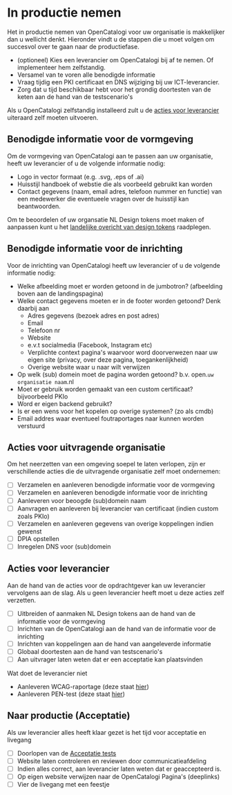 # In productie nemen

Het in productie nemen van OpenCatalogi voor uw organisatie is makkelijker dan u wellicht denkt. Hieronder vindt u de stappen die u moet volgen om succesvol over te gaan naar de productiefase.

- (optioneel) Kies een leverancier om OpenCatalogi bij af te nemen. Of implementeer hem zelfstandig.
- Versamel van te voren alle benodigde informatie
- Vraag tijdig een PKI certificaat en DNS wijziging bij uw ICT-leverancier.
- Zorg dat u tijd beschikbaar hebt voor het grondig doortesten van de keten aan de hand van de testscenario's

Als u OpenCatalogi zelfstandig installeerd zult u de [acties voor leverancier](#acties-voor-leverancier) uiteraard zelf moeten uitvoeren.

## Benodigde informatie voor de vormgeving

Om de vormgeving van OpenCatalogi aan te passen aan uw organisatie, heeft uw leverancier of u de volgende informatie nodig:

- Logo in vector formaat (e.g. .svg, .eps of .ai)
- Huisstijl handboek of webstie die als voorbeeld gebruikt kan worden
- Contact gegevens (naam, email adres, telefoon nummer en functie) van een medewerker die eventueele vragen over de huisstijl kan beantwoorden.

Om te beoordelen of uw organsatie NL Design tokens moet maken of aanpassen kunt u het [landelijke overicht van design tokens](https://github.com/nl-design-system/themes/tree/main/proprietary) raadplegen.

## Benodigde informatie voor de inrichting

Voor de inrichting van OpenCatalogi heeft uw leverancier of u de volgende informatie nodig:

- Welke afbeelding moet er worden getoond in de jumbotron? (afbeelding boven aan de landingspagina)
- Welke contact gegevens moeten er in de footer worden getoond? Denk daarbij aan
  - Adres gegevens (bezoek adres en post adres)
  - Email
  - Telefoon nr
  - Website
  - e.v.t socialmedia (Facebook, Instagram etc)
  - Verplichte context pagina's waarvoor word doorverwezen naar uw eigen site (privacy, over deze pagina, toegankenlijkheid)
  - Overige website waar u naar wilt verwijzen
- Op welk (sub) domein moet de pagina worden getoond? b.v. open.`uw organisatie naam`.nl
- Moet er gebruik worden gemaakt van een custom certificaat? bijvoorbeeld PKIo
- Word er eigen backend gebruikt?
- Is er een wens voor het kopelen op overige systemen? (zo als cmdb)
- Email addres waar eventueel foutraportages naar kunnen worden verstuurd

## Acties voor uitvragende organisatie

Om het neerzetten van een omgeving soepel te laten verlopen, zijn er verschillende acties die de uitvragende organisatie zelf moet ondernemen:

- [ ] Verzamelen en aanleveren benodigde informatie voor de vormgeving
- [ ] Verzamelen en aanleveren benodigde informatie voor de inrichting
- [ ] Aanleveren voor beoogde (sub)domein naam
- [ ] Aanvragen en aanleveren bij leverancier van certificaat (indien custom zoals PKIo)
- [ ] Verzamelen en aanleveren gegevens van overige koppelingen indien gewenst
- [ ] DPIA opstellen
- [ ] Inregelen DNS voor (sub)domein

## Acties voor leverancier

Aan de hand van de acties voor de opdrachtgever kan uw leverancier vervolgens aan de slag. Als u geen leverancier heeft moet u deze acties zelf verzetten.

- [ ] Uitbreiden of aanmaken NL Design tokens aan de hand van de informatie voor de vormgeving
- [ ] Inrichten van de OpenCatalogi aan de hand van de informatie voor de inrichting
- [ ] Inrichten van koppelingen aan de hand van aangeleverde informatie
- [ ] Globaal doortesten aan de hand van testscenario's
- [ ] Aan uitvrager laten weten dat er een acceptatie kan plaatsvinden

Wat doet de leverancier niet

- Aanleveren WCAG-raportage (deze staat [hier](https://raw.githubusercontent.com/OpenCatalogi/.github/main/docs/handleidingen/WCAG-Raportage.pdf))
- Aanleveren PEN-test (deze staat [hier](https://raw.githubusercontent.com/OpenCatalogi/.github/main/docs/handleidingen/PENTEST-Raportage.pdf))

## Naar productie (Acceptatie)

Als uw leverancier alles heeft klaar gezet is het tijd voor acceptatie en livegang

- [ ] Doorlopen van de [Acceptatie tests](/docs/handleidingen/Testen.md)
- [ ] Website laten controleren en reviewen door communicatieafdeling
- [ ] Indien alles correct, aan leverancier laten weten dat er geaccepteerd is.
- [ ] Op eigen website verwijzen naar de OpenCatalogi Pagina's (deeplinks)
- [ ] Vier de livegang met een feestje

